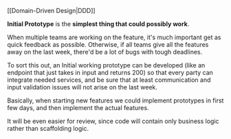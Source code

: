 [[Domain-Driven Design|DDD]]

**Initial Prototype** is the **simplest thing that could possibly work**.

When multiple teams are working on the feature, it's much important get as quick feedback as possible. Otherwise, if all teams give all the features away on the last week, there'd be a lot of bugs with tough deadlines.

To sort this out, an Initial working prototype can be developed (like an endpoint that just takes in input and returns 200) so that every party can integrate needed services, and be sure that at least communication and input validation issues will not arise on the last week.

Basically, when starting new features we could implement prototypes in first few days, and then implement the actual features. 

It will be even easier for review, since code will contain only business logic rather than scaffolding logic.
